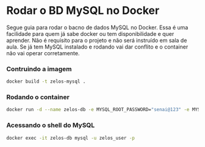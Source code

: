 # Rodar o BD MySQL no Docker
Segue guia para rodar o bacno de dados MySQL no Docker. Essa é uma facilidade para quem já sabe docker ou tem disponibilidade e quer aprender. Não é requisito para o projeto e não será instruído em sala de aula. Se já tem MySQL instalado e rodando vai dar conflito e o container não vai operar corretamente. 

### Contruindo a imagem
```bash
docker build -t zelos-mysql .
```

### Rodando o container
```bash
docker run -d --name zelos-db -e MYSQL_ROOT_PASSWORD="senai@123" -e MYSQL_DATABASE=zelos -e MYSQL_USER=zelos_user -e MYSQL_PASSWORD="senai@123" -p 3306:3306 zelos-mysql
```

### Acessando o shell do MySQL
```bash
docker exec -it zelos-db mysql -u zelos_user -p
```
